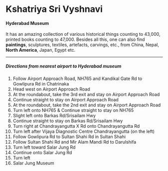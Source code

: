 # Kshatriya Sri Vyshnavi
#### Hyderabad Museum
 It has an amazing collection of various historical things counting to 43,000, printed books counting to 47,000. Besides all this, one can also find **paintings**, sculptures, textiles, artefacts, carvings, etc., from China, Nepal, **North America**, Japan, Egypt etc.
 
----------------------------------------------------------------------------------------------------

##### Directions from nearest airport to Hyderabad museum

1. Follow Airport Approach Road, NH765 and Kandikal Gate Rd to Gowlipura Rd in Chatrinaka
2. Head west on Airport Approach Road
3. At the roundabout, take the 3rd exit and stay on Airport Approach Road
4. Continue straight to stay on Airport Approach Road
5. At the roundabout, take the 2nd exit and stay on Airport Approach Road
6. Turn left onto NH765 & Continue straight to stay on NH765 
7. Slight left onto Barkas Rd/Srisailam Hwy
8. Continue straight to stay on Barkas Rd/Srisailam Hwy
9. Turn right at Chandrayangutta X Rd onto Chandrayangutta Rd
10. Turn left after Vijaya Diagnostic Centre Chandrayangutta (on the left)
11. Follow Gowlipura Rd to Sultan Shahi Rd in Sultan Shahi
12. Follow Sultan Shahi Rd and Mir Alam Mandi Rd to Darulshifa
13. Turn left toward Salar Jung Rd
14. Continue onto Salar Jung Rd
15. Turn left
16. Salar Jung Museum



